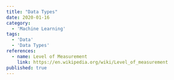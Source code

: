 ```yaml
---
title: "Data Types"
date: 2020-01-16
category:
  - 'Machine Learning'
tags:
  - 'Data'
  - 'Data Types'
references:
  - name: Level of Measurement
    link: https://en.wikipedia.org/wiki/Level_of_measurement
published: true
---
```



